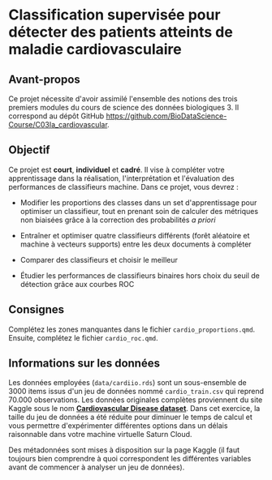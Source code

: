 # Classification supervisée pour détecter des patients atteints de maladie cardiovasculaire

## Avant-propos

Ce projet nécessite d'avoir assimilé l'ensemble des notions des trois premiers modules du cours de science des données biologiques 3. Il correspond au dépôt GitHub <https://github.com/BioDataScience-Course/C03Ia_cardiovascular>.

## Objectif

Ce projet est **court**, **individuel** et **cadré**. Il vise à compléter votre apprentissage dans la réalisation, l'interprétation et l'évaluation des performances de classifieurs machine. Dans ce projet, vous devrez :

-   Modifier les proportions des classes dans un set d'apprentissage pour optimiser un classifieur, tout en prenant soin de calculer des métriques non biaisées grâce à la correction des probabilités *a priori*

-   Entraîner et optimiser quatre classifieurs différents (forêt aléatoire et machine à vecteurs supports) entre les deux documents à compléter

-   Comparer des classifieurs et choisir le meilleur

-   Étudier les performances de classifieurs binaires hors choix du seuil de détection grâce aux courbes ROC

## Consignes

Complétez les zones manquantes dans le fichier `cardio_proportions.qmd`. Ensuite, complétez le fichier `cardio_roc.qmd`.

## Informations sur les données

Les données employées (`data/cardiio.rds`) sont un sous-ensemble de 3000 items issus d'un jeu de données nommé `cardio_train.csv` qui reprend 70.000 observations. Les données originales complètes proviennent du site Kaggle sous le nom [**Cardiovascular Disease dataset**](https://www.kaggle.com/datasets/sulianova/cardiovascular-disease-dataset). Dans cet exercice, la taille du jeu de données a été réduite pour diminuer le temps de calcul et vous permettre d'expérimenter différentes options dans un délais raisonnable dans votre machine virtuelle Saturn Cloud.

Des métadonnées sont mises à disposition sur la page Kaggle (il faut toujours bien comprendre à quoi correspondent les différentes variables avant de commencer à analyser un jeu de données).
